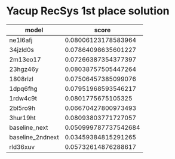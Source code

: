 # Yacup RecSys 1st place solution
|model      |score  |
|---        |---    |
|ne1l6afj           |0.08006123178583964    |
|34jzld0s           |0.07864098635601227    |
|2m13eo17           |0.07266387354377397    |
|23hgz46y           |0.08038757505447264    |
|1808rlzl           |0.07506457385099076    |
|1dpq6fhg           |0.07951968593546217    |
|1rdw4c9t           |0.0801775675105325     |
|2bl5ro9h           |0.06670427800973493    |
|3hur19ht           |0.08093803771727057    |
|baseline_next      |0.050999787737542684   |
|baseline_2ndnext   |0.03459384815291265    |
|rld36xuv           |0.05732614876288617    |